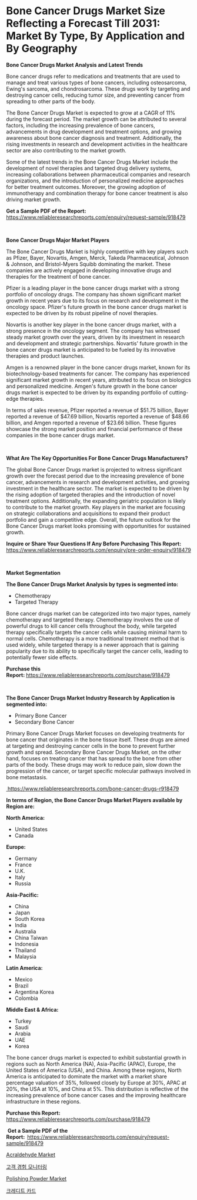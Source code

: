 <p><h1>Bone Cancer Drugs Market Size Reflecting a Forecast Till 2031: Market By Type, By Application and By Geography</h1></p><p><strong>Bone Cancer Drugs Market Analysis and Latest Trends</strong></p>
<p><p>Bone cancer drugs refer to medications and treatments that are used to manage and treat various types of bone cancers, including osteosarcoma, Ewing's sarcoma, and chondrosarcoma. These drugs work by targeting and destroying cancer cells, reducing tumor size, and preventing cancer from spreading to other parts of the body.</p><p>The Bone Cancer Drugs Market is expected to grow at a CAGR of 11% during the forecast period. The market growth can be attributed to several factors, including the increasing prevalence of bone cancers, advancements in drug development and treatment options, and growing awareness about bone cancer diagnosis and treatment. Additionally, the rising investments in research and development activities in the healthcare sector are also contributing to the market growth.</p><p>Some of the latest trends in the Bone Cancer Drugs Market include the development of novel therapies and targeted drug delivery systems, increasing collaborations between pharmaceutical companies and research organizations, and the introduction of personalized medicine approaches for better treatment outcomes. Moreover, the growing adoption of immunotherapy and combination therapy for bone cancer treatment is also driving market growth.</p></p>
<p><strong>Get a Sample PDF of the Report:&nbsp;</strong> <a href="https://www.reliableresearchreports.com/enquiry/request-sample/918479">https://www.reliableresearchreports.com/enquiry/request-sample/918479</a></p>
<p>&nbsp;</p>
<p><strong>Bone Cancer Drugs Major Market Players</strong></p>
<p><p>The Bone Cancer Drugs Market is highly competitive with key players such as Pfizer, Bayer, Novartis, Amgen, Merck, Takeda Pharmaceutical, Johnson & Johnson, and Bristol-Myers Squibb dominating the market. These companies are actively engaged in developing innovative drugs and therapies for the treatment of bone cancer.</p><p>Pfizer is a leading player in the bone cancer drugs market with a strong portfolio of oncology drugs. The company has shown significant market growth in recent years due to its focus on research and development in the oncology space. Pfizer's future growth in the bone cancer drugs market is expected to be driven by its robust pipeline of novel therapies.</p><p>Novartis is another key player in the bone cancer drugs market, with a strong presence in the oncology segment. The company has witnessed steady market growth over the years, driven by its investment in research and development and strategic partnerships. Novartis' future growth in the bone cancer drugs market is anticipated to be fueled by its innovative therapies and product launches.</p><p>Amgen is a renowned player in the bone cancer drugs market, known for its biotechnology-based treatments for cancer. The company has experienced significant market growth in recent years, attributed to its focus on biologics and personalized medicine. Amgen's future growth in the bone cancer drugs market is expected to be driven by its expanding portfolio of cutting-edge therapies.</p><p>In terms of sales revenue, Pfizer reported a revenue of $51.75 billion, Bayer reported a revenue of $47.69 billion, Novartis reported a revenue of $48.66 billion, and Amgen reported a revenue of $23.66 billion. These figures showcase the strong market position and financial performance of these companies in the bone cancer drugs market.</p></p>
<p>&nbsp;</p>
<p><strong>What Are The Key Opportunities For Bone Cancer Drugs Manufacturers?</strong></p>
<p><p>The global Bone Cancer Drugs market is projected to witness significant growth over the forecast period due to the increasing prevalence of bone cancer, advancements in research and development activities, and growing investment in the healthcare sector. The market is expected to be driven by the rising adoption of targeted therapies and the introduction of novel treatment options. Additionally, the expanding geriatric population is likely to contribute to the market growth. Key players in the market are focusing on strategic collaborations and acquisitions to expand their product portfolio and gain a competitive edge. Overall, the future outlook for the Bone Cancer Drugs market looks promising with opportunities for sustained growth.</p></p>
<p><strong>Inquire or Share Your Questions If Any Before Purchasing This Report:</strong> <a href="https://www.reliableresearchreports.com/enquiry/pre-order-enquiry/918479">https://www.reliableresearchreports.com/enquiry/pre-order-enquiry/918479</a></p>
<p>&nbsp;</p>
<p><strong>Market Segmentation</strong></p>
<p><strong>The Bone Cancer Drugs Market Analysis by types is segmented into:</strong></p>
<p><ul><li>Chemotherapy</li><li>Targeted Therapy</li></ul></p>
<p><p>Bone cancer drugs market can be categorized into two major types, namely chemotherapy and targeted therapy. Chemotherapy involves the use of powerful drugs to kill cancer cells throughout the body, while targeted therapy specifically targets the cancer cells while causing minimal harm to normal cells. Chemotherapy is a more traditional treatment method that is used widely, while targeted therapy is a newer approach that is gaining popularity due to its ability to specifically target the cancer cells, leading to potentially fewer side effects.</p></p>
<p><strong>Purchase this Report:&nbsp;</strong><a href="https://www.reliableresearchreports.com/purchase/918479">https://www.reliableresearchreports.com/purchase/918479</a></p>
<p>&nbsp;</p>
<p><strong>The Bone Cancer Drugs Market Industry Research by Application is segmented into:</strong></p>
<p><ul><li>Primary Bone Cancer</li><li>Secondary Bone Cancer</li></ul></p>
<p><p>Primary Bone Cancer Drugs Market focuses on developing treatments for bone cancer that originates in the bone tissue itself. These drugs are aimed at targeting and destroying cancer cells in the bone to prevent further growth and spread. Secondary Bone Cancer Drugs Market, on the other hand, focuses on treating cancer that has spread to the bone from other parts of the body. These drugs may work to reduce pain, slow down the progression of the cancer, or target specific molecular pathways involved in bone metastasis.</p></p>
<p><a href="https://www.reliableresearchreports.com/bone-cancer-drugs-r918479">&nbsp;https://www.reliableresearchreports.com/bone-cancer-drugs-r918479</a></p>
<p><strong>In terms of Region, the Bone Cancer Drugs Market Players available by Region are:</strong></p>
<p>
    <p> <strong> North America: </strong>
        <ul>
            <li>United States</li>
            <li>Canada</li>
        </ul>
        </p> 
    <p> <strong> Europe: </strong>
        <ul>
            <li>Germany</li>
            <li>France</li>
            <li>U.K.</li>
            <li>Italy</li>
            <li>Russia</li>
        </ul>
        </p> 
    <p> <strong> Asia-Pacific: </strong>
        <ul>
            <li>China</li>
            <li>Japan</li>
            <li>South Korea</li>
            <li>India</li>
            <li>Australia</li>
            <li>China Taiwan</li>
            <li>Indonesia</li>
            <li>Thailand</li>
            <li>Malaysia</li>
        </ul>
        </p> 
    <p> <strong> Latin America: </strong>
        <ul>
            <li>Mexico</li>
            <li>Brazil</li>
            <li>Argentina Korea</li>
            <li>Colombia</li>
        </ul>
        </p> 
    <p> <strong> Middle East & Africa: </strong>
        <ul>
            <li>Turkey</li>
            <li>Saudi</li>
            <li>Arabia</li>
            <li>UAE</li>
            <li>Korea</li>
        </ul>
    </p>
    </p>
<p><p>The bone cancer drugs market is expected to exhibit substantial growth in regions such as North America (NA), Asia-Pacific (APAC), Europe, the United States of America (USA), and China. Among these regions, North America is anticipated to dominate the market with a market share percentage valuation of 35%, followed closely by Europe at 30%, APAC at 20%, the USA at 10%, and China at 5%. This distribution is reflective of the increasing prevalence of bone cancer cases and the improving healthcare infrastructure in these regions.</p></p>
<p><strong>Purchase this Report: </strong><a href="https://www.reliableresearchreports.com/purchase/918479">https://www.reliableresearchreports.com/purchase/918479</a></p>
<p>&nbsp;<strong>Get a Sample PDF of the Report:&nbsp;&nbsp;</strong><a href="https://www.reliableresearchreports.com/enquiry/request-sample/918479">https://www.reliableresearchreports.com/enquiry/request-sample/918479</a></p>
<p><strong></strong></p>
<p><p><a href="https://www.linkedin.com/pulse/insights-acraldehyde-market-size-analysing-share-trends-growth-hrvfe?trackingId=Xzm1d7mxeuH%2Fy6PdiSevUQ%3D%3D">Acraldehyde Market</a></p><p><a href="https://github.com/RichardLueilwitz787/Market-Research-Report-List-1/blob/main/671944252915.md">고객 경험 모니터링</a></p><p><a href="https://www.linkedin.com/pulse/polishing-powder-market-goal-estimating-size-future-growth-potential-lekie?trackingId=H%2FmCPPjplsdQNvtNki6zgA%3D%3D">Polishing Powder Market</a></p><p><a href="https://github.com/fredrickeglers/Market-Research-Report-List-2/blob/main/575006452914.md">크레디트 카드</a></p></p>